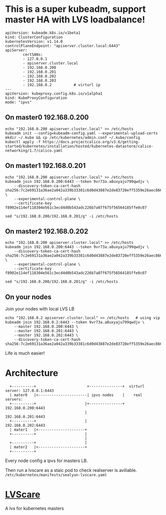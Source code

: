 # This is a super kubeadm, support master HA with LVS loadbalance!
```
apiVersion: kubeadm.k8s.io/v1beta1
kind: ClusterConfiguration
kubernetesVersion: v1.14.0
controlPlaneEndpoint: "apiserver.cluster.local:6443"
apiServer:
        certSANs:
        - 127.0.0.1
        - apiserver.cluster.local
        - 192.168.0.200
        - 192.168.0.201
        - 192.168.0.202
        - 192.168.0.203
        - 192.168.0.2          # virturl ip
---
apiVersion: kubeproxy.config.k8s.io/v1alpha1
kind: KubeProxyConfiguration
mode: "ipvs"
```
## On master0 192.168.0.200
```
echo "192.168.0.200 apiserver.cluster.local" >> /etc/hosts
kubeadm init --config=kubeadm-config.yaml --experimental-upload-certs  
mkdir ~/.kube && cp /etc/kubernetes/admin.conf ~/.kube/config
kubectl apply -f https://docs.projectcalico.org/v3.6/getting-started/kubernetes/installation/hosted/kubernetes-datastore/calico-networking/1.7/calico.yaml
```

## On master1 192.168.0.201
```
echo "192.168.0.200 apiserver.cluster.local" >> /etc/hosts
kubeadm join 192.168.0.200:6443 --token 9vr73a.a8uxyaju799qwdjv \
    --discovery-token-ca-cert-hash sha256:7c2e69131a36ae2a042a339b33381c6d0d43887e2de83720eff5359e26aec866 \
    --experimental-control-plane \
    --certificate-key f8902e114ef118304e561c3ecd4d0b543adc226b7a07f675f56564185ffe0c07 

sed "s/192.168.0.200/192.168.0.201/g" -i /etc/hosts
```

## On master2 192.168.0.202
```
echo "192.168.0.200 apiserver.cluster.local" >> /etc/hosts
kubeadm join 192.168.0.200:6443 --token 9vr73a.a8uxyaju799qwdjv \
    --discovery-token-ca-cert-hash sha256:7c2e69131a36ae2a042a339b33381c6d0d43887e2de83720eff5359e26aec866 \
    --experimental-control-plane \
    --certificate-key f8902e114ef118304e561c3ecd4d0b543adc226b7a07f675f56564185ffe0c07  

sed "s/192.168.0.200/192.168.0.201/g" -i /etc/hosts
```

## On your nodes
Join your nodes with local LVS LB 
```
echo "192.168.0.2 apiserver.cluster.local" >> /etc/hosts   # using vip
kubeadm join 192.168.0.2:6443 --token 9vr73a.a8uxyaju799qwdjv \
    --master 192.168.0.200:6443 \
    --master 192.168.0.201:6443 \
    --master 192.168.0.202:6443 \
    --discovery-token-ca-cert-hash sha256:7c2e69131a36ae2a042a339b33381c6d0d43887e2de83720eff5359e26aec866
```
Life is much easier!   

# Architecture
```
  +----------+                       +---------------+  virturl server: 127.0.0.1:6443
  | mater0   |<----------------------| ipvs nodes    |    real servers:
  +----------+                      |+---------------+            192.168.0.200:6443
                                    |                             192.168.0.201:6443
  +----------+                      |                             192.168.0.202:6443
  | mater1   |<---------------------+
  +----------+                      |
                                    |
  +----------+                      |
  | mater2   |<---------------------+
  +----------+
```

Every node config a ipvs for masters LB.

Then run a lvscare as a staic pod to check realserver is aviliable. `/etc/kubernetes/manifests/sealyun-lvscare.yaml`

# [LVScare](https://github.com/sealyun/LVScare)
A lvs for kubernetes masters
